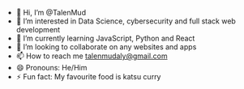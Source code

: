 - 👋 Hi, I’m @TalenMud
- 👀 I’m interested in Data Science, cybersecurity and full stack web development
- 🌱 I’m currently learning JavaScript, Python and React
- 💞️ I’m looking to collaborate on any websites and apps 
- 📫 How to reach me talenmudaly@gmail.com
- 😄 Pronouns: He/Him
- ⚡ Fun fact: My favourite food is katsu curry 


